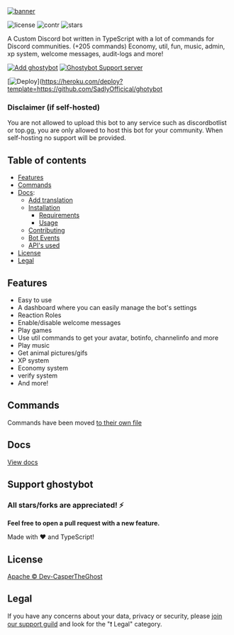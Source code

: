 <a href="https://ghostybot.tk" align="center">
     <img src=".github/Ghostybot-banner.png" alt="banner" />
</a>

![license](https://img.shields.io/github/license/dev-caspertheghost/ghostybot?color=gr)
![contr](https://img.shields.io/github/contributors/dev-caspertheghost/ghostybot)
![stars](https://img.shields.io/github/stars/dev-caspertheghost/ghostybot?color=gr)

A Custom Discord bot written in TypeScript with a lot of commands for Discord communities. (+205 commands) Economy, util, fun, music, admin, xp system, welcome messages, audit-logs and more!

[![Add ghostybot](./.github/add-to-discord.png)](https://discord.com/oauth2/authorize?client_id=632843197600759809&scope=bot&permissions=8)
[![Ghostybot Support server](./.github/join-support-server.png)](https://discord.gg/XxHrtkA)

[![Deploy](https://www.herokucdn.com/deploy/button.svg)](https://heroku.com/deploy?template=https://github.com/SadlyOfficical/ghotybot
### Disclaimer (if self-hosted)

You are not allowed to upload this bot to any service such as discordbotlist or top.gg, you are only allowed to host this bot for your community. When self-hosting no support will be provided.

## Table of contents

- [Features](#features)
- [Commands](docs/COMMANDS.md)
- [Docs](docs/README.md):
  - [Add translation](docs/TRANSLATE.md)
  - [Installation](docs/INSTALLATION.md)
    - [Requirements](docs/INSTALLATION.md#requirements)
    - [Usage](docs/INSTALLATION.md#usage)
  - [Contributing](docs/CONTRIBUTING.md)
  - [Bot Events](/docs/BOT_EVENTS.md)
  - [API's used](/docs/APIS_USED.md)
- [License](#license)
- [Legal](#legal)

## Features

- Easy to use
- A dashboard where you can easily manage the bot's settings
- Reaction Roles
- Enable/disable welcome messages
- Play games
- Use util commands to get your avatar, botinfo, channelinfo and more
- Play music
- Get animal pictures/gifs
- XP system
- Economy system
- verify system
- And more!

## Commands

Commands have been moved [to their own file](docs/COMMANDS.md)

## Docs

[View docs](/docs/README.md)

## Support ghostybot

### All stars/forks are appreciated! ⚡

**Feel free to open a pull request with a new feature.**

Made with ❤️ and TypeScript!

## License

[Apache © Dev-CasperTheGhost](./LICENSE)

## Legal

If you have any concerns about your data, privacy or security, please [join our support guild](https://discord.gg/XxHrtkA) and look for the "❗ Legal" category.
